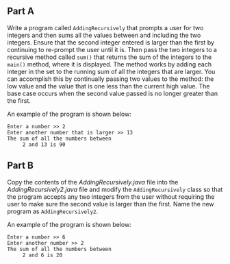 ## Part A
Write a program called `AddingRecursively` that prompts a user for two integers and then sums all the values between and including the two integers. Ensure that the second integer entered is larger than the first by continuing to re-prompt the user until it is. Then pass the two integers to a recursive method called `sum()` that returns the sum of the integers to the `main()` method, where it is displayed. The method works by adding each integer in the set to the running sum of all the integers that are larger. You can accomplish this by continually passing two values to the method: the low value and the value that is one less than the current high value. The base case occurs when the second value passed is no longer greater than the first.

An example of the program is shown below:
```
Enter a number >> 2
Enter another number that is larger >> 13
The sum of all the numbers between 
     2 and 13 is 90
```

## Part B
Copy the contents of the *AddingRecursively.java* file into the *AddingRecursively2.java* file and modify the `AddingRecursively` class so that the program accepts any two integers from the user without requiring the user to make sure the second value is larger than the first. Name the new program as `AddingRecursively2`.

An example of the program is shown below: 
```
Enter a number >> 6
Enter another number >> 2
The sum of all the numbers between 
     2 and 6 is 20
```

